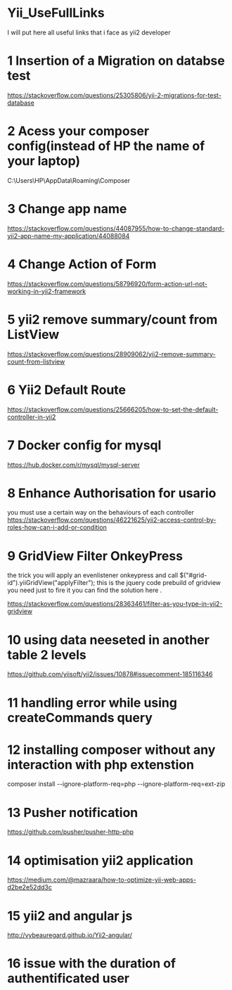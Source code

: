 # Yii_UseFullLinks
I will put here all useful links that i face as yii2 developer
# 1 Insertion of a Migration on databse test

https://stackoverflow.com/questions/25305806/yii-2-migrations-for-test-database

# 2 Acess your composer config(instead of HP the name of your laptop)

 C:\Users\HP\AppData\Roaming\Composer
 
 # 3 Change app name 
 
https://stackoverflow.com/questions/44087955/how-to-change-standard-yii2-app-name-my-application/44088084

# 4 Change Action of Form 

https://stackoverflow.com/questions/58796920/form-action-url-not-working-in-yii2-framework

# 5 yii2 remove summary/count from ListView

https://stackoverflow.com/questions/28909062/yii2-remove-summary-count-from-listview

# 6 Yii2 Default Route 
https://stackoverflow.com/questions/25666205/how-to-set-the-default-controller-in-yii2

# 7 Docker config for mysql
https://hub.docker.com/r/mysql/mysql-server

# 8 Enhance Authorisation for usario 
 you must use a certain way on the behaviours of each controller
https://stackoverflow.com/questions/46221625/yii2-access-control-by-roles-how-can-i-add-or-condition

# 9 GridView Filter OnkeyPress
the trick you will apply an evenlistener onkeypress and call $("#grid-id").yiiGridView("applyFilter"); this is the jquery code prebuild of gridview you need just to fire it 
you can find the solution here .

https://stackoverflow.com/questions/28363461/filter-as-you-type-in-yii2-gridview

# 10 using data neeseted in another table 2 levels
https://github.com/yiisoft/yii2/issues/10878#issuecomment-185116346
# 11 handling error while using createCommands query
# 12 installing composer without any interaction with php extenstion 
composer install --ignore-platform-req=php --ignore-platform-req=ext-zip
# 13 Pusher notification
https://github.com/pusher/pusher-http-php
# 14 optimisation yii2 application
https://medium.com/@mazraara/how-to-optimize-yii-web-apps-d2be2e52dd3c
# 15 yii2 and angular js
http://vybeauregard.github.io/Yii2-angular/
# 16 issue with the duration of authentificated user
